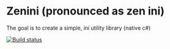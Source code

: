 Zenini (pronounced as zen ini)
======

The goal is to create a simple, ini utility library (native c#)

[![Build status](https://ci.appveyor.com/api/projects/status/jxne3dw7qxs9y6n3)](https://ci.appveyor.com/project/tommarien/zenini)
